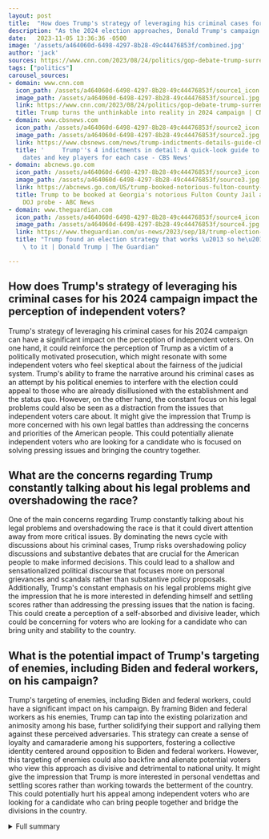 ```yaml
---
layout: post
title:  "How does Trump's strategy of leveraging his criminal cases for his 2024 campaign impact the perception of independent voters?"
description: "As the 2024 election approaches, Donald Trump's campaign is being shaped by his legal issues and his strong support within the Republican Party. From his decision to boycott the first televised debate to his strategy of using his criminal cases to boost his campaign, Trump is navigating a high-stakes game of politics and legal challenges."
date:   2023-11-05 13:36:36 -0500
image: '/assets/a464060d-6498-4297-8b28-49c44476853f/combined.jpg'
author: 'jack'
sources: https://www.cnn.com/2023/08/24/politics/gop-debate-trump-surrender-analysis/index.html https://www.cbsnews.com/news/trump-indictments-details-guide-charges-trial-dates-people-case/ https://abcnews.go.com/US/trump-booked-notorious-fulton-county-jail-center-doj/story?id=102375861 https://www.theguardian.com/us-news/2023/sep/18/trump-election-strategy-biden-indictments
tags: ["politics"]
carousel_sources:
- domain: www.cnn.com
  icon_path: /assets/a464060d-6498-4297-8b28-49c44476853f/source1_icon.jpg
  image_path: /assets/a464060d-6498-4297-8b28-49c44476853f/source1.jpg
  link: https://www.cnn.com/2023/08/24/politics/gop-debate-trump-surrender-analysis/index.html
  title: Trump turns the unthinkable into reality in 2024 campaign | CNN Politics
- domain: www.cbsnews.com
  icon_path: /assets/a464060d-6498-4297-8b28-49c44476853f/source2_icon.jpg
  image_path: /assets/a464060d-6498-4297-8b28-49c44476853f/source2.jpg
  link: https://www.cbsnews.com/news/trump-indictments-details-guide-charges-trial-dates-people-case/
  title: '     Trump''s 4 indictments in detail: A quick-look guide to charges, trial
    dates and key players for each case - CBS News'
- domain: abcnews.go.com
  icon_path: /assets/a464060d-6498-4297-8b28-49c44476853f/source3_icon.jpg
  image_path: /assets/a464060d-6498-4297-8b28-49c44476853f/source3.jpg
  link: https://abcnews.go.com/US/trump-booked-notorious-fulton-county-jail-center-doj/story?id=102375861
  title: Trump to be booked at Georgia's notorious Fulton County Jail at center of
    DOJ probe - ABC News
- domain: www.theguardian.com
  icon_path: /assets/a464060d-6498-4297-8b28-49c44476853f/source4_icon.jpg
  image_path: /assets/a464060d-6498-4297-8b28-49c44476853f/source4.jpg
  link: https://www.theguardian.com/us-news/2023/sep/18/trump-election-strategy-biden-indictments
  title: "Trump found an election strategy that works \u2013 so he\u2019s sticking\
    \ to it | Donald Trump | The Guardian"

---
```


## How does Trump's strategy of leveraging his criminal cases for his 2024 campaign impact the perception of independent voters?
Trump's strategy of leveraging his criminal cases for his 2024 campaign can have a significant impact on the perception of independent voters. On one hand, it could reinforce the perception of Trump as a victim of a politically motivated prosecution, which might resonate with some independent voters who feel skeptical about the fairness of the judicial system. Trump's ability to frame the narrative around his criminal cases as an attempt by his political enemies to interfere with the election could appeal to those who are already disillusioned with the establishment and the status quo. However, on the other hand, the constant focus on his legal problems could also be seen as a distraction from the issues that independent voters care about. It might give the impression that Trump is more concerned with his own legal battles than addressing the concerns and priorities of the American people. This could potentially alienate independent voters who are looking for a candidate who is focused on solving pressing issues and bringing the country together.

## What are the concerns regarding Trump constantly talking about his legal problems and overshadowing the race?
One of the main concerns regarding Trump constantly talking about his legal problems and overshadowing the race is that it could divert attention away from more critical issues. By dominating the news cycle with discussions about his criminal cases, Trump risks overshadowing policy discussions and substantive debates that are crucial for the American people to make informed decisions. This could lead to a shallow and sensationalized political discourse that focuses more on personal grievances and scandals rather than substantive policy proposals. Additionally, Trump's constant emphasis on his legal problems might give the impression that he is more interested in defending himself and settling scores rather than addressing the pressing issues that the nation is facing. This could create a perception of a self-absorbed and divisive leader, which could be concerning for voters who are looking for a candidate who can bring unity and stability to the country.

## What is the potential impact of Trump's targeting of enemies, including Biden and federal workers, on his campaign?
Trump's targeting of enemies, including Biden and federal workers, could have a significant impact on his campaign. By framing Biden and federal workers as his enemies, Trump can tap into the existing polarization and animosity among his base, further solidifying their support and rallying them against these perceived adversaries. This strategy can create a sense of loyalty and camaraderie among his supporters, fostering a collective identity centered around opposition to Biden and federal workers. However, this targeting of enemies could also backfire and alienate potential voters who view this approach as divisive and detrimental to national unity. It might give the impression that Trump is more interested in personal vendettas and settling scores rather than working towards the betterment of the country. This could potentially hurt his appeal among independent voters who are looking for a candidate who can bring people together and bridge the divisions in the country.



<details>
  <summary>Full summary</summary>
<p>The Republican Party debate in Wisconsin turned into an audition for second place in the absence of Trump. Other major candidates faced challenges in addressing Trump's legal issues without angering primary voters. Trump's upcoming processing at the Fulton County jail in Georgia is being used as a political shield, with Trump using his multiple indictments to portray the prosecutions as politically motivated.</p>
<p>The impact of Trump's absence from the debate on the race is questioned, as the article speculates on his future debate participation.</p>
<p>Donald Trump intends to use his criminal cases to boost his 2024 campaign. He has tested this strategy through multiple indictments and found it advantageous, blurring the lines between legal and political efforts. While this strategy might work for the primary, there are concerns about its effectiveness in the general election. Independent voters may be put off by Trump constantly talking about his legal problems, overshadowing the race.</p>
<p>Trump plans to leverage his media presence to dominate news coverage and make Joe Biden the face of the indictments. By framing the criminal cases as election interference orchestrated by Biden, Trump aims to create a circus-like atmosphere and control the narrative.</p>
<p>However, uncertainty remains about the success of Trump's bet. Advisers caution that slamming the indictments as partisan may only appeal to his base, and timing of the trial could impact the campaign.</p>
<p>In addition to his legal issues, Trump is also facing accusations of retaining classified documents from his time in the White House. The Justice Department opened an investigation into Trump's retention of sensitive national security documents, with the FBI seizing classified documents from his Mar-a-Lago resort.</p>
<p>The article highlights the case of Harrison Floyd, who is being held in the Fulton County Jail without bail. Trump's rhetoric of retribution and his targeting of enemies, including Biden and federal workers, are also discussed.</p>
<p>The article examines the support among Trump's base for investigating the Bidens and the concerns over politicization and weaponization of the Justice Department.</p>
<p>Trump's campaign strategy builds off his 2016 pitch, attacking the federal government's legitimacy. While this appeals to his existing supporters, there are concerns over corroding institutional trust.</p>
<p>In conclusion, Donald Trump's 2024 election campaign is a high-stakes game where legal challenges and political maneuvering collide. Only time will tell the impact of Trump's legal issues on his campaign and whether his bet of emphasizing his criminal charges will pay off in the primary and general election.</p>
</details>
